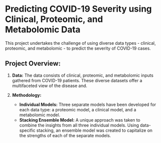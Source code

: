# Predicting COVID-19 Severity using Clinical, Proteomic, and Metabolomic Data

This project undertakes the challenge of using diverse data types - clinical, proteomic, and metabolomic - to predict the severity of COVID-19 cases.

## Project Overview:

1. **Data:** The data consists of clinical, proteomic, and metabolomic inputs gathered from COVID-19 patients. These diverse datasets offer a multifaceted view of the disease and.

3. **Methodology:** 
   - **Individual Models:** Three separate models have been developed for each data type: a proteomic model, a clinical model, and a metabolomic model.
   - **Stacking Ensemble Model:** A unique approach was taken to combine the insights from all three individual models. Using data-specific stacking, an ensemble model was created to capitalize on the strengths of each of the separate models.
